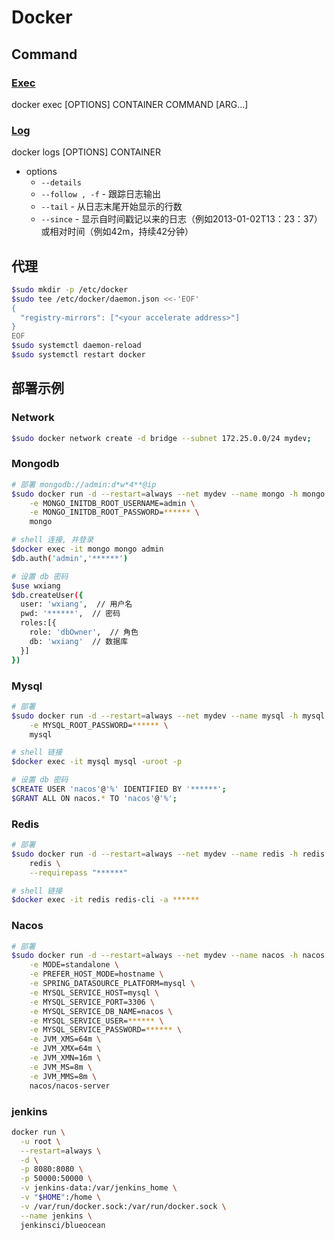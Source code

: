# Docker

## Command

### [Exec](https://docs.docker.com/engine/reference/commandline/exec/)

docker exec [OPTIONS] CONTAINER COMMAND [ARG...]

### [Log](https://docs.docker.com/engine/reference/commandline/logs/)

docker logs [OPTIONS] CONTAINER

- options
  - `--details`
  - `--follow , -f` - 跟踪日志输出
  - `--tail` - 从日志末尾开始显示的行数
  - `--since` - 显示自时间戳记以来的日志（例如2013-01-02T13：23：37）或相对时间（例如42m，持续42分钟）

## 代理

```bash
$sudo mkdir -p /etc/docker
$sudo tee /etc/docker/daemon.json <<-'EOF'
{
  "registry-mirrors": ["<your accelerate address>"]
}
EOF
$sudo systemctl daemon-reload
$sudo systemctl restart docker
```

## 部署示例

### Network

```bash
$sudo docker network create -d bridge --subnet 172.25.0.0/24 mydev;
```

### Mongodb

```bash
# 部署 mongodb://admin:d*w*4**@ip
$sudo docker run -d --restart=always --net mydev --name mongo -h mongo -v mongo-db:/data/db -v mongo-configdb:/data/configdb -p 27017:27017 \
    -e MONGO_INITDB_ROOT_USERNAME=admin \
    -e MONGO_INITDB_ROOT_PASSWORD=****** \
    mongo

# shell 连接, 并登录
$docker exec -it mongo mongo admin
$db.auth('admin','******')

# 设置 db 密码
$use wxiang
$db.createUser({
  user: 'wxiang',  // 用户名
  pwd: '******',  // 密码
  roles:[{
    role: 'dbOwner',  // 角色
    db: 'wxiang'  // 数据库
  }]
})

```

### Mysql

```bash
# 部署 
$sudo docker run -d --restart=always --net mydev --name mysql -h mysql -v mysql-data:/var/lib/mysql -p 3306:3306 \
    -e MYSQL_ROOT_PASSWORD=****** \
    mysql

# shell 链接
$docker exec -it mysql mysql -uroot -p 

# 设置 db 密码
$CREATE USER 'nacos'@'%' IDENTIFIED BY '******';
$GRANT ALL ON nacos.* TO 'nacos'@'%';
```

### Redis

```bash
# 部署
$sudo docker run -d --restart=always --net mydev --name redis -h redis -v redis-data:/data -p 6379:6379 \
    redis \
    --requirepass "******"

# shell 链接
$docker exec -it redis redis-cli -a ******
```

### Nacos

```bash
# 部署
$sudo docker run -d --restart=always --net mydev --name nacos -h nacos -p 8848:8848 \
    -e MODE=standalone \
    -e PREFER_HOST_MODE=hostname \
    -e SPRING_DATASOURCE_PLATFORM=mysql \
    -e MYSQL_SERVICE_HOST=mysql \
    -e MYSQL_SERVICE_PORT=3306 \
    -e MYSQL_SERVICE_DB_NAME=nacos \
    -e MYSQL_SERVICE_USER=****** \
    -e MYSQL_SERVICE_PASSWORD=****** \
    -e JVM_XMS=64m \
    -e JVM_XMX=64m \
    -e JVM_XMN=16m \
    -e JVM_MS=8m \
    -e JVM_MMS=8m \
    nacos/nacos-server
```

### jenkins

```bash
docker run \
  -u root \
  --restart=always \
  -d \
  -p 8080:8080 \
  -p 50000:50000 \
  -v jenkins-data:/var/jenkins_home \
  -v "$HOME":/home \
  -v /var/run/docker.sock:/var/run/docker.sock \
  --name jenkins \
  jenkinsci/blueocean
```
